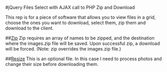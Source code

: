 #jQuery Files Select with AJAX call to PHP Zip and Download

This rep is for a piece of software that allows you to view files in a grid, choose the ones you want to download, select them, zip them and download to the client.

##[Zip](https://github.com/ArturGrigio/jQuery-Select-with-PHP-zip-and-Download/blob/master/login/core/zip.php)
Zip requires an array of names to be zipped, and the destination where the images.zip file will be saved. Upon successful zip, a download will be forced. (Note: zip overrides the images.zip file.) 

##[Resize](https://github.com/ArturGrigio/jQuery-Select-with-PHP-zip-and-Download/blob/master/login/core/resize.php)
This is an optional file. In this case I need to process photos and change their size before downloading them.